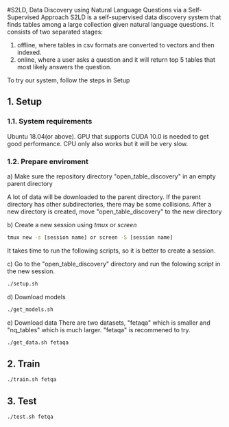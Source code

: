 #S2LD, Data Discovery using Natural Language Questions via a Self-Supervised Approach
S2LD is a self-supervised data discovery system that finds tables among a large collection given natural language questions. It consists of two separated stages:

1. offline, where tables in csv formats are converted to vectors and then indexed.  
2. online, where a user asks a question and it will return top 5 tables that most likely answers the question.

To try our system, follow the steps in Setup

## 1. Setup
### 1.1. System requirements

Ubuntu 18.04(or above). GPU that supports CUDA 10.0 is needed to get good performance. CPU only also works but it will be very slow.

### 1.2. Prepare enviroment

a) Make sure the repository directory "open_table_discovery" in an empty parent directory
 
   A lot of data will be downloaded to the parent directory. If the parent directory has other subdirectories, there may be some collisions. After a new directory is created, move "open_table_discovery" to the new directory 
   
b) Create a new session using *tmux* or *screen*
   ```   bash
   tmux new -s [session name] or screen -S [session name] 
   ```
   It takes time to run the following scripts, so it is better to create a session.

c) Go to the "open_table_discovery" directory and run the folowing script in the new session.
      
   ```   bash
   ./setup.sh
   ```
d) Download models
   
   ```   bash
   ./get_models.sh
   ```

e) Download data
   There are two datasets, "fetaqa" which is smaller and "nq_tables" which is much larger. "fetaqa" is recommened to try.
     
   ```   bash
   ./get_data.sh fetaqa
   ```

## 2. Train
    
   ```   bash
   ./train.sh fetqa
   ```
    
## 3. Test
   ```   bash
   ./test.sh fetqa
   ```
    

